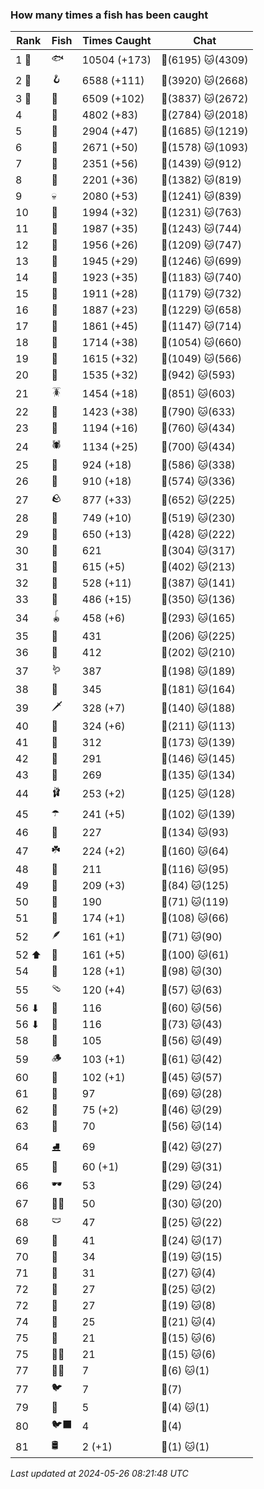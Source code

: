 ### How many times a fish has been caught
| Rank | Fish | Times Caught | Chat |
|------|--------|-----------|-------|
| 1 🥇  | 🐟 | 10504 (+173) | 🍞(6195)  🐱(4309) |
| 2 🥈  | 🪝 | 6588 (+111) | 🍞(3920)  🐱(2668) |
| 3 🥉  | 🎏 | 6509 (+102) | 🍞(3837)  🐱(2672) |
| 4  | 🐚 | 4802 (+83) | 🍞(2784)  🐱(2018) |
| 5  | 🦀 | 2904 (+47) | 🍞(1685)  🐱(1219) |
| 6  | 🐸 | 2671 (+50) | 🍞(1578)  🐱(1093) |
| 7  | 🦐 | 2351 (+56) | 🍞(1439)  🐱(912) |
| 8  | 🐢 | 2201 (+36) | 🍞(1382)  🐱(819) |
| 9  | 💀 | 2080 (+53) | 🍞(1241)  🐱(839) |
| 10  | 🦑 | 1994 (+32) | 🍞(1231)  🐱(763) |
| 11  | 🦞 | 1987 (+35) | 🍞(1243)  🐱(744) |
| 12  | 🦪 | 1956 (+26) | 🍞(1209)  🐱(747) |
| 13  | 🐊 | 1945 (+29) | 🍞(1246)  🐱(699) |
| 14  | 🐙 | 1923 (+35) | 🍞(1183)  🐱(740) |
| 15  | 🐬 | 1911 (+28) | 🍞(1179)  🐱(732) |
| 16  | 🐋 | 1887 (+23) | 🍞(1229)  🐱(658) |
| 17  | 🧦 | 1861 (+45) | 🍞(1147)  🐱(714) |
| 18  | 🐠 | 1714 (+38) | 🍞(1054)  🐱(660) |
| 19  | 🐡 | 1615 (+32) | 🍞(1049)  🐱(566) |
| 20  | 🪸 | 1535 (+32) | 🍞(942)  🐱(593) |
| 21  | 🪳 | 1454 (+18) | 🍞(851)  🐱(603) |
| 22  | 🌿 | 1423 (+38) | 🍞(790)  🐱(633) |
| 23  | 🐍 | 1194 (+16) | 🍞(760)  🐱(434) |
| 24  | 🕷️ | 1134 (+25) | 🍞(700)  🐱(434) |
| 25  | 🐌 | 924 (+18) | 🍞(586)  🐱(338) |
| 26  | 🧽 | 910 (+18) | 🍞(574)  🐱(336) |
| 27  | 🪨 | 877 (+33) | 🍞(652)  🐱(225) |
| 28  | 🦈 | 749 (+10) | 🍞(519)  🐱(230) |
| 29  | 🐳 | 650 (+13) | 🍞(428)  🐱(222) |
| 30  | 🥫 | 621 | 🍞(304)  🐱(317) |
| 31  | 🦕 | 615 (+5) | 🍞(402)  🐱(213) |
| 32  | 🍬 | 528 (+11) | 🍞(387)  🐱(141) |
| 33  | 🐉 | 486 (+15) | 🍞(350)  🐱(136) |
| 34  | 🪀 | 458 (+6) | 🍞(293)  🐱(165) |
| 35  | 👢 | 431 | 🍞(206)  🐱(225) |
| 36  | 🦠 | 412 | 🍞(202)  🐱(210) |
| 37  | 🪱 | 387 | 🍞(198)  🐱(189) |
| 38  | 🦭 | 345 | 🍞(181)  🐱(164) |
| 39  | 🗡️ | 328 (+7) | 🍞(140)  🐱(188) |
| 40  | 🦎 | 324 (+6) | 🍞(211)  🐱(113) |
| 41  | 🍄 | 312 | 🍞(173)  🐱(139) |
| 42  | 🧤 | 291 | 🍞(146)  🐱(145) |
| 43  | 🦦 | 269 | 🍞(135)  🐱(134) |
| 44  | 🩰 | 253 (+2) | 🍞(125)  🐱(128) |
| 45  | ☂️ | 241 (+5) | 🍞(102)  🐱(139) |
| 46  | 🧸 | 227 | 🍞(134)  🐱(93) |
| 47  | ☘️ | 224 (+2) | 🍞(160)  🐱(64) |
| 48  | 🧊 | 211 | 🍞(116)  🐱(95) |
| 49  | 🥪 | 209 (+3) | 🍞(84)  🐱(125) |
| 50  | 👟 | 190 | 🍞(71)  🐱(119) |
| 51  | 🧟 | 174 (+1) | 🍞(108)  🐱(66) |
| 52  | 🪶 | 161 (+1) | 🍞(71)  🐱(90) |
| 52 ⬆ | 🌹 | 161 (+5) | 🍞(100)  🐱(61) |
| 54  | 🎰 | 128 (+1) | 🍞(98)  🐱(30) |
| 55  | 🩴 | 120 (+4) | 🍞(57)  🐱(63) |
| 56 ⬇ | 🥒 | 116 | 🍞(60)  🐱(56) |
| 56 ⬇ | 🐧 | 116 | 🍞(73)  🐱(43) |
| 58  | 👒 | 105 | 🍞(56)  🐱(49) |
| 59  | 🪵 | 103 (+1) | 🍞(61)  🐱(42) |
| 60  | 🦆 | 102 (+1) | 🍞(45)  🐱(57) |
| 61  | 📱 | 97 | 🍞(69)  🐱(28) |
| 62  | 🪼 | 75 (+2) | 🍞(46)  🐱(29) |
| 63  | 🦫 | 70 | 🍞(56)  🐱(14) |
| 64  | ⛸️ | 69 | 🍞(42)  🐱(27) |
| 65  | 🧃 | 60 (+1) | 🍞(29)  🐱(31) |
| 66  | 🕶️ | 53 | 🍞(29)  🐱(24) |
| 67  | 🧞‍♂ | 50 | 🍞(30)  🐱(20) |
| 68  | 🩲 | 47 | 🍞(25)  🐱(22) |
| 69  | 👑 | 41 | 🍞(24)  🐱(17) |
| 70  | 🧣 | 34 | 🍞(19)  🐱(15) |
| 71  | 🎱 | 31 | 🍞(27)  🐱(4) |
| 72  | 🪹 | 27 | 🍞(25)  🐱(2) |
| 72  | 🧵 | 27 | 🍞(19)  🐱(8) |
| 74  | 🪺 | 25 | 🍞(21)  🐱(4) |
| 75  | 🧭 | 21 | 🍞(15)  🐱(6) |
| 75  | 🧜‍♀️ | 21 | 🍞(15)  🐱(6) |
| 77  | 🐻‍❄ | 7 | 🍞(6)  🐱(1) |
| 77  | 🐦 | 7 | 🍞(7) |
| 79  | 🦇 | 5 | 🍞(4)  🐱(1) |
| 80  | 🐦‍⬛ | 4 | 🍞(4) |
| 81  | 🛢️ | 2 (+1) | 🍞(1)  🐱(1) |

_Last updated at 2024-05-26 08:21:48 UTC_